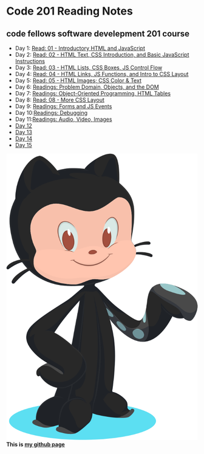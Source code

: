 # Code 201 Reading Notes
## code fellows software develepment 201 course

- Day 1: [Read: 01 - Introductory HTML and JavaScript](src/../class-01.md)  
- Day 2: [Read: 02 - HTML Text, CSS Introduction, and Basic JavaScript Instructions](src/../class-02.md)
- Day 3: [Read: 03 - HTML Lists, CSS Boxes, JS Control Flow](src/../class-03.md)  
- Day 4: [Read: 04 - HTML Links, JS Functions, and Intro to CSS Layout](src/../class-04.md)
- Day 5: [Read: 05 - HTML Images; CSS Color & Text](src/../class-05.md)
- Day 6: [Readings: Problem Domain, Objects, and the DOM](src/../class-06.md)
- Day 7: [Readings: Object-Oriented Programming, HTML Tables](src/../class-07.md)
- Day 8: [Read: 08 - More CSS Layout](src/../class-08.md)
- Day 9: [Readings: Forms and JS Events](src/../class-09.md)
- Day 10:[Readings: Debugging](src/../class-10.md)
- Day 11:[Readings: Audio, Video, Images](src/../class-11.md)
- [Day 12](src/../class-12.md)
- [Day 13](src/../class-13.md)
- [Day 14](src/../class-14.md)
- [Day 15](src/../class-15.md)
  
![alt text](src/../git.svg)
**This is [my github page](https://github.com/mvrk)**
